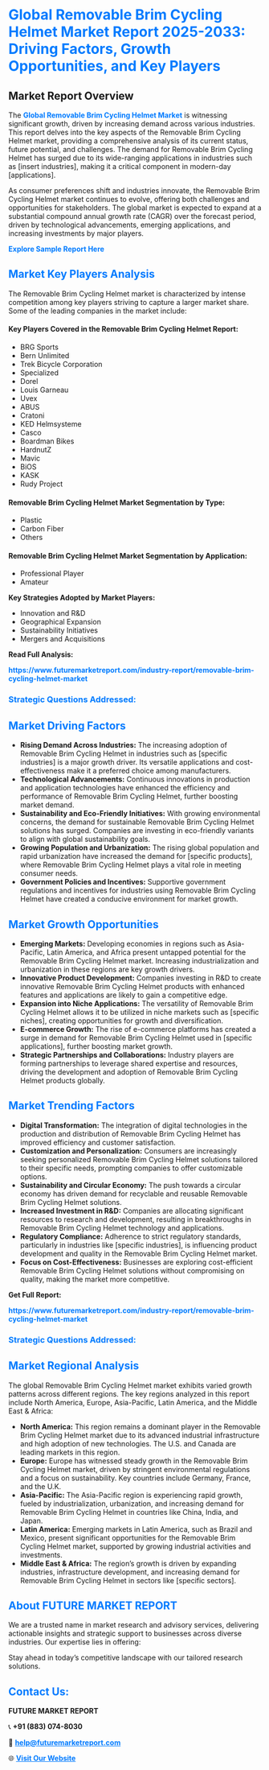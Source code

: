 <h1 style="color: #007BFF;">Global Removable Brim Cycling Helmet Market Report 2025-2033: Driving Factors, Growth Opportunities, and Key Players</h1>

<section id="overview">
<h2>Market Report Overview</h2>
<p>The <a href="https://www.futuremarketreport.com/industry-report/removable-brim-cycling-helmet-market" style="color: #007BFF; text-decoration: none;"><strong>Global Removable Brim Cycling Helmet Market</strong></a> is witnessing significant growth, driven by increasing demand across various industries. This report delves into the key aspects of the Removable Brim Cycling Helmet market, providing a comprehensive analysis of its current status, future potential, and challenges. The demand for Removable Brim Cycling Helmet has surged due to its wide-ranging applications in industries such as [insert industries], making it a critical component in modern-day [applications].</p>
<p>As consumer preferences shift and industries innovate, the Removable Brim Cycling Helmet market continues to evolve, offering both challenges and opportunities for stakeholders. The global market is expected to expand at a substantial compound annual growth rate (CAGR) over the forecast period, driven by technological advancements, emerging applications, and increasing investments by major players.</p>
</section>

<section id="overview">
<p><a href="https://www.futuremarketreport.com/request-sample/reportId=54906" style="color: #007BFF; text-decoration: none;"><strong>Explore Sample Report Here</strong></a></p>
</section>

<section id="key-players">
<h2 style="color: #007BFF;">Market Key Players Analysis</h2>
<p>The Removable Brim Cycling Helmet market is characterized by intense competition among key players striving to capture a larger market share. Some of the leading companies in the market include:</p>
<h4>Key Players Covered in the Removable Brim Cycling Helmet Report:</h4>
<ul><li>BRG Sports</li><li>Bern Unlimited</li><li>Trek Bicycle Corporation</li><li>Specialized</li><li>Dorel</li><li>Louis Garneau</li><li>Uvex</li><li>ABUS</li><li>Cratoni</li><li>KED Helmsysteme</li><li>Casco</li><li>Boardman Bikes</li><li>HardnutZ</li><li>Mavic</li><li>BiOS</li><li>KASK</li><li>Rudy Project</li></ul>
<h4>Removable Brim Cycling Helmet Market Segmentation by Type:</h4>
<ul><li>Plastic</li><li>Carbon Fiber</li><li>Others</li></ul>

<h4>Removable Brim Cycling Helmet Market Segmentation by Application:</h4>
<ul><li>Professional Player</li><li>Amateur</li></ul>
<p><strong>Key Strategies Adopted by Market Players:</strong></p>
<ul>
<li>Innovation and R&D</li>
<li>Geographical Expansion</li>
<li>Sustainability Initiatives</li>
<li>Mergers and Acquisitions</li>
</ul>
</section>

<section>
<p><strong>Read Full Analysis: </strong></p><a href="https://www.futuremarketreport.com/industry-report/removable-brim-cycling-helmet-market" style="color: #007BFF; text-decoration: none;"><strong>https://www.futuremarketreport.com/industry-report/removable-brim-cycling-helmet-market</strong></a>
<h3 style="color: #007BFF;">Strategic Questions Addressed:</h3>
</section>

<section id="driving-factors">
<h2 style="color: #007BFF;">Market Driving Factors</h2>
<ul>
<li><strong>Rising Demand Across Industries:</strong> The increasing adoption of Removable Brim Cycling Helmet in industries such as [specific industries] is a major growth driver. Its versatile applications and cost-effectiveness make it a preferred choice among manufacturers.</li>
<li><strong>Technological Advancements:</strong> Continuous innovations in production and application technologies have enhanced the efficiency and performance of Removable Brim Cycling Helmet, further boosting market demand.</li>
<li><strong>Sustainability and Eco-Friendly Initiatives:</strong> With growing environmental concerns, the demand for sustainable Removable Brim Cycling Helmet solutions has surged. Companies are investing in eco-friendly variants to align with global sustainability goals.</li>
<li><strong>Growing Population and Urbanization:</strong> The rising global population and rapid urbanization have increased the demand for [specific products], where Removable Brim Cycling Helmet plays a vital role in meeting consumer needs.</li>
<li><strong>Government Policies and Incentives:</strong> Supportive government regulations and incentives for industries using Removable Brim Cycling Helmet have created a conducive environment for market growth.</li>
</ul>
</section>

<section id="growth-opportunities">
<h2 style="color: #007BFF;">Market Growth Opportunities</h2>
<ul>
<li><strong>Emerging Markets:</strong> Developing economies in regions such as Asia-Pacific, Latin America, and Africa present untapped potential for the Removable Brim Cycling Helmet market. Increasing industrialization and urbanization in these regions are key growth drivers.</li>
<li><strong>Innovative Product Development:</strong> Companies investing in R&D to create innovative Removable Brim Cycling Helmet products with enhanced features and applications are likely to gain a competitive edge.</li>
<li><strong>Expansion into Niche Applications:</strong> The versatility of Removable Brim Cycling Helmet allows it to be utilized in niche markets such as [specific niches], creating opportunities for growth and diversification.</li>
<li><strong>E-commerce Growth:</strong> The rise of e-commerce platforms has created a surge in demand for Removable Brim Cycling Helmet used in [specific applications], further boosting market growth.</li>
<li><strong>Strategic Partnerships and Collaborations:</strong> Industry players are forming partnerships to leverage shared expertise and resources, driving the development and adoption of Removable Brim Cycling Helmet products globally.</li>
</ul>
</section>

<section id="trending-factors">
<h2 style="color: #007BFF;">Market Trending Factors</h2>
<ul>
<li><strong>Digital Transformation:</strong> The integration of digital technologies in the production and distribution of Removable Brim Cycling Helmet has improved efficiency and customer satisfaction.</li>
<li><strong>Customization and Personalization:</strong> Consumers are increasingly seeking personalized Removable Brim Cycling Helmet solutions tailored to their specific needs, prompting companies to offer customizable options.</li>
<li><strong>Sustainability and Circular Economy:</strong> The push towards a circular economy has driven demand for recyclable and reusable Removable Brim Cycling Helmet solutions.</li>
<li><strong>Increased Investment in R&D:</strong> Companies are allocating significant resources to research and development, resulting in breakthroughs in Removable Brim Cycling Helmet technology and applications.</li>
<li><strong>Regulatory Compliance:</strong> Adherence to strict regulatory standards, particularly in industries like [specific industries], is influencing product development and quality in the Removable Brim Cycling Helmet market.</li>
<li><strong>Focus on Cost-Effectiveness:</strong> Businesses are exploring cost-efficient Removable Brim Cycling Helmet solutions without compromising on quality, making the market more competitive.</li>
</ul>
</section>

<section>
<p><strong>Get Full Report: </strong></p><a href="https://www.futuremarketreport.com/industry-report/removable-brim-cycling-helmet-market" style="color: #007BFF; text-decoration: none;"><strong>https://www.futuremarketreport.com/industry-report/removable-brim-cycling-helmet-market</strong></a>
<h3 style="color: #007BFF;">Strategic Questions Addressed:</h3>
</section>


<section id="regional-analysis">
<h2 style="color: #007BFF;">Market Regional Analysis</h2>
<p>The global Removable Brim Cycling Helmet market exhibits varied growth patterns across different regions. The key regions analyzed in this report include North America, Europe, Asia-Pacific, Latin America, and the Middle East & Africa:</p>
<ul>
<li><strong>North America:</strong> This region remains a dominant player in the Removable Brim Cycling Helmet market due to its advanced industrial infrastructure and high adoption of new technologies. The U.S. and Canada are leading markets in this region.</li>
<li><strong>Europe:</strong> Europe has witnessed steady growth in the Removable Brim Cycling Helmet market, driven by stringent environmental regulations and a focus on sustainability. Key countries include Germany, France, and the U.K.</li>
<li><strong>Asia-Pacific:</strong> The Asia-Pacific region is experiencing rapid growth, fueled by industrialization, urbanization, and increasing demand for Removable Brim Cycling Helmet in countries like China, India, and Japan.</li>
<li><strong>Latin America:</strong> Emerging markets in Latin America, such as Brazil and Mexico, present significant opportunities for the Removable Brim Cycling Helmet market, supported by growing industrial activities and investments.</li>
<li><strong>Middle East & Africa:</strong> The region’s growth is driven by expanding industries, infrastructure development, and increasing demand for Removable Brim Cycling Helmet in sectors like [specific sectors].</li>
</ul>
</section>

<footer>
<h2 style="color: #007BFF;">About FUTURE MARKET REPORT</h2>
<p>We are a trusted name in market research and advisory services, delivering actionable insights and strategic support to businesses across diverse industries. Our expertise lies in offering:</p>

<p>Stay ahead in today’s competitive landscape with our tailored research solutions.</p>

<h2 style="color: #007BFF;">Contact Us:</h2>
<p><strong>FUTURE MARKET REPORT</strong></p>
<p>📞 <strong>+91 (883) 074-8030</strong></p>
<p>📧 <strong><a href="mailto:help@futuremarketreport.com" style="color: #007BFF;">help@futuremarketreport.com</a></strong></p>
<p>🌐 <strong><a href="https://www.futuremarketreport.com/" style="color: #007BFF;">Visit Our Website</a></strong></p>
</footer>